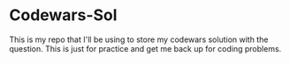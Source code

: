 # Codewars-Sol

This is my repo that I'll be using to store my codewars solution with the question. This is just for practice and get me back up for coding problems.
